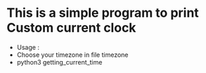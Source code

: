 # This is a simple program to print Custom current clock

* Usage : 
* Choose your timezone in file timezone
* python3 getting_current_time

